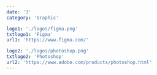 ```yaml
---
date: '3'
category: 'Graphic'

logo1: './logos/figma.png'
txtlogo1: 'Figma'
url1: 'https://www.figma.com/'

logo2: './logos/photoshop.png'
txtlogo2: 'Photoshop'
url2: 'https://www.adobe.com/products/photoshop.html'
---
```

